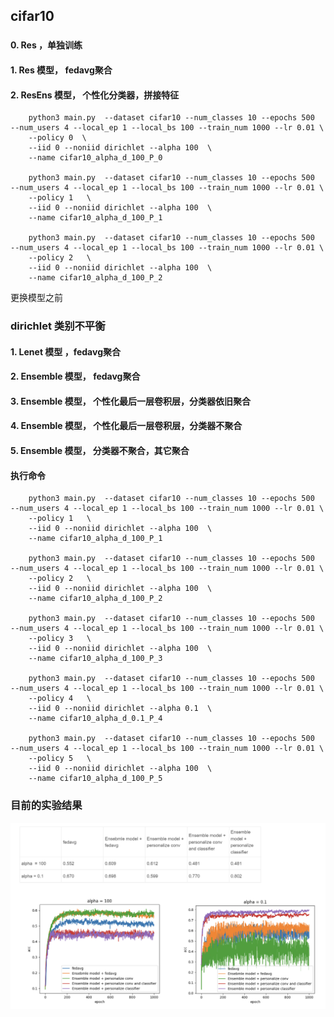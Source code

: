 ## cifar10



### 

#### 0.  Res ，单独训练
#### 1.  Res 模型， fedavg聚合
#### 2.  ResEns 模型， 个性化分类器，拼接特征


        python3 main.py  --dataset cifar10 --num_classes 10 --epochs 500  --num_users 4 --local_ep 1 --local_bs 100 --train_num 1000 --lr 0.01 \
        --policy 0  \
        --iid 0 --noniid dirichlet --alpha 100  \
        --name cifar10_alpha_d_100_P_0

        python3 main.py  --dataset cifar10 --num_classes 10 --epochs 500  --num_users 4 --local_ep 1 --local_bs 100 --train_num 1000 --lr 0.01 \
        --policy 1   \
        --iid 0 --noniid dirichlet --alpha 100  \
        --name cifar10_alpha_d_100_P_1

        python3 main.py  --dataset cifar10 --num_classes 10 --epochs 500  --num_users 4 --local_ep 1 --local_bs 100 --train_num 1000 --lr 0.01 \
        --policy 2   \
        --iid 0 --noniid dirichlet --alpha 100  \
        --name cifar10_alpha_d_100_P_2




更换模型之前
###     dirichlet 类别不平衡
#### 1.  Lenet 模型 ，fedavg聚合
#### 2.  Ensemble 模型， fedavg聚合
#### 3.  Ensemble 模型， 个性化最后一层卷积层，分类器依旧聚合
#### 4.  Ensemble 模型， 个性化最后一层卷积层，分类器不聚合
#### 5.  Ensemble 模型， 分类器不聚合，其它聚合
####     执行命令
        python3 main.py  --dataset cifar10 --num_classes 10 --epochs 500  --num_users 4 --local_ep 1 --local_bs 100 --train_num 1000 --lr 0.01 \
        --policy 1   \
        --iid 0 --noniid dirichlet --alpha 100  \
        --name cifar10_alpha_d_100_P_1

        python3 main.py  --dataset cifar10 --num_classes 10 --epochs 500  --num_users 4 --local_ep 1 --local_bs 100 --train_num 1000 --lr 0.01 \
        --policy 2   \
        --iid 0 --noniid dirichlet --alpha 100  \
        --name cifar10_alpha_d_100_P_2

        python3 main.py  --dataset cifar10 --num_classes 10 --epochs 500  --num_users 4 --local_ep 1 --local_bs 100 --train_num 1000 --lr 0.01 \
        --policy 3   \
        --iid 0 --noniid dirichlet --alpha 100  \
        --name cifar10_alpha_d_100_P_3

        python3 main.py  --dataset cifar10 --num_classes 10 --epochs 500  --num_users 4 --local_ep 1 --local_bs 100 --train_num 1000 --lr 0.01 \
        --policy 4   \
        --iid 0 --noniid dirichlet --alpha 0.1  \
        --name cifar10_alpha_d_0.1_P_4

        python3 main.py  --dataset cifar10 --num_classes 10 --epochs 500  --num_users 4 --local_ep 1 --local_bs 100 --train_num 1000 --lr 0.01 \
        --policy 5   \
        --iid 0 --noniid dirichlet --alpha 100  \
        --name cifar10_alpha_d_100_P_5

### 目前的实验结果

![img_2.png](img_2.png)